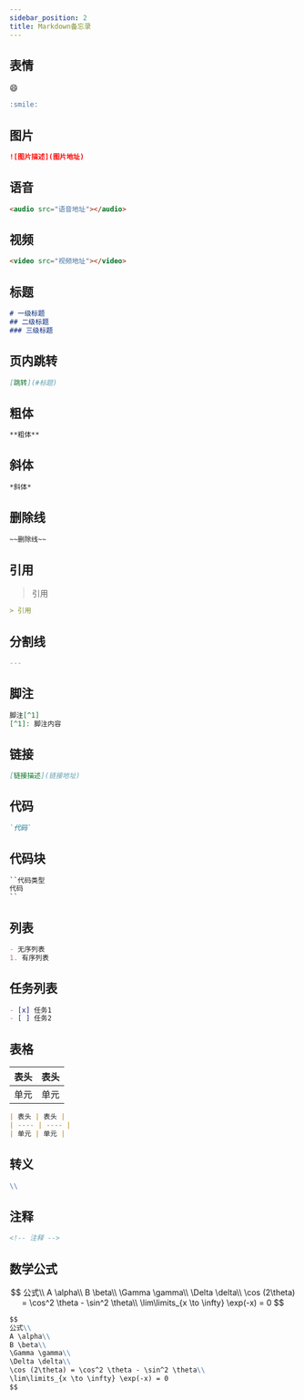 ```yaml
---
sidebar_position: 2
title: Markdown备忘录
---
```

## 表情

:smile:

``` markdown
:smile:
```

## 图片

``` markdown
![图片描述](图片地址)
```

## 语音

``` markdown
<audio src="语音地址"></audio>
```

## 视频

``` markdown
<video src="视频地址"></video>
```

## 标题

``` markdown
# 一级标题
## 二级标题
### 三级标题
```

## 页内跳转

``` markdown
[跳转](#标题)
```

## 粗体

``` markdown
**粗体**
```

## 斜体

``` markdown
*斜体*
```

## 删除线

``` markdown
~~删除线~~
```

## 引用
>
> 引用

``` markdown
> 引用
```

## 分割线

``` markdown
---
```

## 脚注

``` markdown
脚注[^1]
[^1]: 脚注内容
```

## 链接

``` markdown
[链接描述](链接地址)
```

## 代码

``` markdown
`代码`
```

## 代码块

``` markdown
``代码类型
代码
``
```

## 列表

``` markdown
- 无序列表
1. 有序列表
```

## 任务列表

``` markdown
- [x] 任务1
- [ ] 任务2
```

## 表格

| 表头 | 表头 |
| ---- | ---- |
| 单元 | 单元 |

``` markdown
| 表头 | 表头 |
| ---- | ---- |
| 单元 | 单元 |
```

## 转义

``` markdown
\\
```

## 注释

``` markdown
<!-- 注释 -->
```

## 数学公式

$$
公式\\
A \alpha\\
B \beta\\
\Gamma \gamma\\
\Delta \delta\\
\cos (2\theta) = \cos^2 \theta - \sin^2 \theta\\
\lim\limits_{x \to \infty} \exp(-x) = 0
$$

``` markdown
$$
公式\\
A \alpha\\
B \beta\\
\Gamma \gamma\\
\Delta \delta\\
\cos (2\theta) = \cos^2 \theta - \sin^2 \theta\\
\lim\limits_{x \to \infty} \exp(-x) = 0
$$
```
